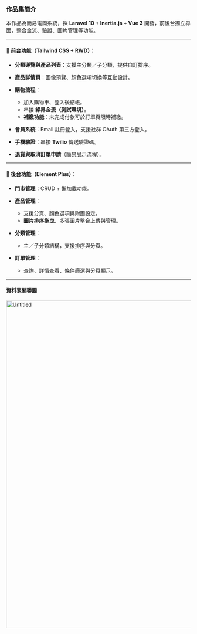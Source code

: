 ### 作品集簡介

本作品為簡易電商系統，採 **Laravel 10 + Inertia.js + Vue 3** 開發，前後台獨立界面，整合金流、驗證、圖片管理等功能。

---

#### 🔹 前台功能（Tailwind CSS + RWD）：

* **分類導覽與產品列表**：支援主分類／子分類，提供自訂排序。
* **產品詳情頁**：圖像預覽、顏色選項切換等互動設計。
* **購物流程**：

  * 加入購物車、登入後結帳。
  * 串接 **綠界金流（測試環境）**。
  * **補繳功能**：未完成付款可於訂單頁限時補繳。
* **會員系統**：Email 註冊登入，支援社群 OAuth 第三方登入。
* **手機驗證**：串接 **Twilio** 傳送驗證碼。
* **退貨與取消訂單申請**（簡易展示流程）。

---

#### 🔹 後台功能（Element Plus）：

* **門市管理**：CRUD + 懶加載功能。
* **產品管理**：

  * 支援分頁、顏色選項與附圖設定。
  * **圖片排序拖曳**、多張圖片整合上傳與管理。
* **分類管理**：

  * 主／子分類結構，支援排序與分頁。
* **訂單管理**：

  * 查詢、詳情查看、條件篩選與分頁顯示。
---

#### 資料表關聯圖  
<img width="2257" height="893" alt="Untitled" src="https://github.com/user-attachments/assets/3f9c48f4-1b53-4551-9ea6-9c4745445f4e" />
